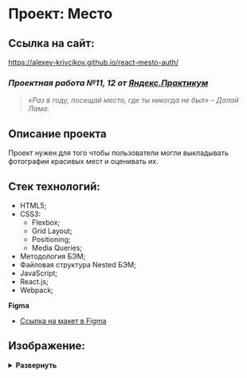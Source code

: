 # Проект: Место

## Ссылка на сайт:

https://alexey-krivcikov.github.io/react-mesto-auth/

### _Проектная работа №11, 12 от [Яндекс.Практикум](https://practicum.yandex.ru/web/)_

> _«Раз в году, посещай место, где ты никогда не был» – Далай Лама._

## Описание проекта

Проект нужен для того чтобы пользователи могли выкладывать фотографии красивых мест и оценивать их.

## Стек технологий:

- HTML5;
- CSS3:
  - Flexbox;
  - Grid Layout;
  - Positioning;
  - Media Queries;
- Методология БЭМ;
- Файловая структура Nested БЭМ;
- JavaScript;
- React.js;
- Webpack;

**Figma**

- [Ссылка на макет в Figma](https://www.figma.com/file/2cn9N9jSkmxD84oJik7xL7/JavaScript.-Sprint-4?node-id=0%3A1)

## Изображение:

<details><summary><b>Развернуть</b></summary>

[![image.png](https://i.postimg.cc/HLz8kpF7/image.png)](https://postimg.cc/Lqq8yM9H)

</details>
